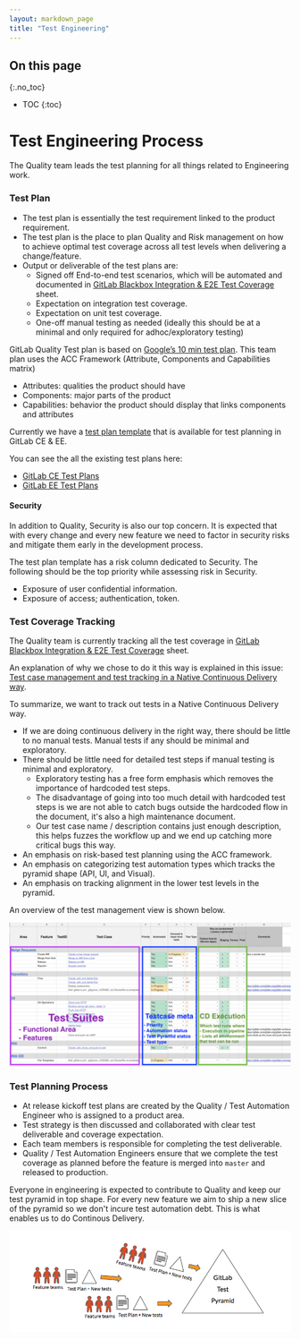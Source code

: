 ```yaml
---
layout: markdown_page
title: "Test Engineering"
---
```


## On this page
{:.no_toc}

- TOC
{:toc}

# Test Engineering Process

The Quality team leads the test planning for all things related to Engineering work. 

### Test Plan

* The test plan is essentially the test requirement linked to the product requirement.
* The test plan is the place to plan Quality and Risk management on how to achieve optimal test coverage across all test levels when delivering a change/feature.
* Output or deliverable of the test plans are:
  * Signed off End-to-end test scenarios, which will be automated and documented in [GitLab Blackbox Integration & E2E Test Coverage] sheet. 
  * Expectation on integration test coverage.
  * Expectation on unit test coverage.
  * One-off manual testing as needed (ideally this should be at a minimal and only required for adhoc/exploratory testing)


GitLab Quality Test plan is based on [Google’s 10 min test plan](https://testing.googleblog.com/2011/09/10-minute-test-plan.html). 
This team plan uses the ACC Framework (Attribute, Components and Capabilities matrix)
* Attributes: qualities the product should have
* Components: major parts of the product
* Capabilities: behavior the product should display that links components and attributes

Currently we have a [test plan template](https://gitlab.com/gitlab-org/gitlab-ce/blob/master/.gitlab/issue_templates/Test%20plan.md) that is available for test planning in GitLab CE & EE.  

You can see the all the existing test plans here:
* [GitLab CE Test Plans](https://gitlab.com/gitlab-org/gitlab-ce/issues?scope=all&utf8=%E2%9C%93&state=opened&label_name[]=test%20plan)
* [GitLab EE Test Plans](https://gitlab.com/gitlab-org/gitlab-ee/issues?scope=all&utf8=%E2%9C%93&state=opened&label_name[]=test%20plan)

#### Security

In addition to Quality, Security is also our top concern. It is expected that with every change and every new feature we need to factor in security risks and mitigate them early in the development process.

The test plan template has a risk column dedicated to Security. The following should be the top priority while assessing risk in Security.

* Exposure of user confidential information.
* Exposure of access; authentication, token.


### Test Coverage Tracking

The Quality team is currently tracking all the test coverage in [GitLab Blackbox Integration & E2E Test Coverage] sheet.

An explanation of why we chose to do it this way is explained in this issue: [Test case management and test tracking in a Native Continuous Delivery way](https://gitlab.com/gitlab-org/gitlab-ce/issues/51790).

To summarize, we want to track out tests in a Native Continuous Delivery way.
* If we are doing continuous delivery in the right way, there should be little to no manual tests. Manual tests if any should be minimal and exploratory.
* There should be little need for detailed test steps if manual testing is minimal and exploratory.
  * Exploratory testing has a free form emphasis which removes the importance of hardcoded test steps. 
  * The disadvantage of going into too much detail with hardcoded test steps is we are not able to catch bugs outside the hardcoded flow in the document, it's also a high maintenance document. 
  * Our test case name / description contains just enough description, this helps fuzzes the workflow up and we end up catching more critical bugs this way.
* An emphasis on risk-based test planning using the ACC framework.
* An emphasis on categorizing test automation types which tracks the pyramid shape (API, UI, and Visual).
* An emphasis on tracking alignment in the lower test levels in the pyramid.

An overview of the test management view is shown below.

![TestCaseManagement.png](TestCaseManagement.png)


### Test Planning Process

* At release kickoff test plans are created by the Quality / Test Automation Engineer who is assigned to a product area. 
* Test strategy is then discussed and collaborated with clear test deliverable and coverage expectation.
* Each team members is responsible for completing the test deliverable.
* Quality / Test Automation Engineers ensure that we complete the test coverage as planned before the feature is merged into `master` and released to production.

Everyone in engineering is expected to contribute to Quality and keep our test pyramid in top shape.
For every new feature we aim to ship a new slice of the pyramid so we don't incure test automation debt.
This is what enables us to do Continous Delivery.

![TestPyramid.png](TestPyramid.png)

[GitLab Blackbox Integration & E2E Test Coverage]:https://docs.google.com/spreadsheets/d/1RlLfXGboJmNVIPP9jgFV5sXIACGfdcFq1tKd7xnlb74/edit